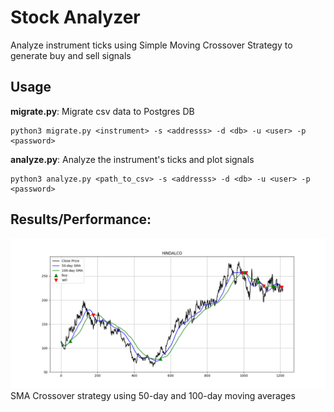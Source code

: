 # Stock Analyzer

Analyze instrument ticks using Simple Moving Crossover Strategy to generate buy and sell signals

## Usage

**migrate.py**: Migrate csv data to Postgres DB

```
python3 migrate.py <instrument> -s <addresss> -d <db> -u <user> -p <password>
```

**analyze.py**: Analyze the instrument's ticks and plot signals
```
python3 analyze.py <path_to_csv> -s <addresss> -d <db> -u <user> -p <password>
```

## Results/Performance:
![Hindalco SMA crossover](images/hindalco_sma.png "SMA Crossover strategy using 50-day and 100-day moving averages")
SMA Crossover strategy using 50-day and 100-day moving averages